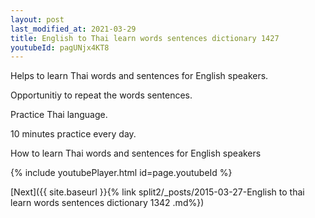 ```yaml
---
layout: post
last_modified_at: 2021-03-29
title: English to Thai learn words sentences dictionary 1427 
youtubeId: pagUNjx4KT8
---
```

 
 
Helps to learn Thai words and sentences for English speakers.

Opportunitiy to repeat the words sentences. 

Practice Thai language. 
 
10 minutes practice every day. 
 
How to learn Thai words and sentences for English speakers 
 
{% include youtubePlayer.html id=page.youtubeId %}
 
 
[Next]({{ site.baseurl }}{% link  split2/_posts/2015-03-27-English to thai learn words sentences dictionary 1342 .md%})
 
